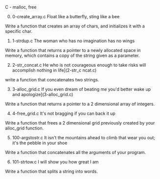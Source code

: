C - malloc, free 


0. 0-create_array.c
Float like a butterfly, sting like a bee

Write a function that creates an array of chars, and initializes it with a specific char.



1. 1-strdup.c
The woman who has no imagination has no wings

Write a function that returns a pointer to a newly allocated space in memory, which contains a copy of the string given as a parameter.


2. 2-str_concat.c
He who is not courageous enough to take risks will accomplish nothing in life](2-str_c ncat.c)

write a function that concatenates two strings.


3. 3-alloc_grid.c
If you even dream of beating me you'd better wake up and apologize](3-alloc_grid.c)

Write a function that returns a pointer to a 2 dimensional array of integers.
 

4. 4-free_grid.c
It's not bragging if you can back it up

Write a function that frees a 2 dimensional grid previously created by your alloc_grid function.


5. 100-argstostr.c
It isn't the mountains ahead to climb that wear you out; it's the pebble in your shoe

Write a function that concatenates all the arguments of your program.  



6. 101-strtow.c
I will show you how great I am

Write a function that splits a string into words.
